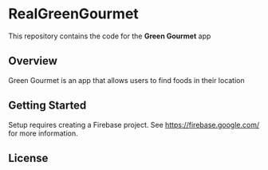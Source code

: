 # RealGreenGourmet
This repository contains the code for the **Green Gourmet** app

## Overview
Green Gourmet is an app that allows users to find foods in their location

## Getting Started
Setup requires creating a Firebase project. See https://firebase.google.com/ for more information.

## License
